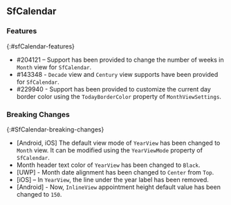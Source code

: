 ## SfCalendar

### Features
{:#sfCalendar-features}

* \#204121 – Support has been provided to change the number of weeks in `Month` view for `SfCalendar`.
* \#143348 - `Decade` view and `Century` view supports have been provided for `SfCalendar`.
* \#229940 - Support has been provided to customize the current day border color using the `TodayBorderColor` property of `MonthViewSettings`.

### Breaking Changes
{:#SfCalendar-breaking-changes}

* [Android, iOS] The default view mode of `YearView` has been changed to `Month` view. It can be modified using the `YearViewMode` property of `SfCalendar`.
* Month header text color of `YearView` has been changed to `Black`.
* [UWP] - Month date alignment has been changed to `Center` from `Top`.
* [iOS] – In `YearView`, the line under the year label has been removed.
* [Android] - Now, `InlineView` appointment height default value has been changed to `150`.
